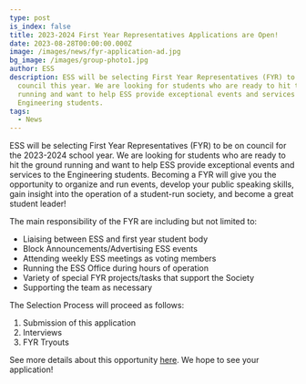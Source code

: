 ```yaml
---
type: post
is_index: false
title: 2023-2024 First Year Representatives Applications are Open!
date: 2023-08-28T00:00:00.000Z
image: /images/news/fyr-application-ad.jpg
bg_image: /images/group-photo1.jpg
author: ESS
description: ESS will be selecting First Year Representatives (FYR) to be on
  council this year. We are looking for students who are ready to hit the ground
  running and want to help ESS provide exceptional events and services to the
  Engineering students.
tags:
  - News
---
```


ESS will be selecting First Year Representatives (FYR) to be on council for the 2023-2024 school year. We are looking for students who are ready to hit the ground running and want to help ESS provide exceptional events and services to the Engineering students. Becoming a FYR will give you the opportunity to organize and run events, develop your public speaking skills, gain insight into the operation of a student-run society, and become a great student leader!

The main responsibility of the FYR are including but not limited to:

- Liaising between ESS and first year student body
- Block Announcements/Advertising ESS events
- Attending weekly ESS meetings as voting members
- Running the ESS Office during hours of operation
- Variety of special FYR projects/tasks that support the Society
- Supporting the team as necessary

The Selection Process will proceed as follows:

1. Submission of this application
2. Interviews
3. FYR Tryouts

See more details about this opportunity [here](/get-involved/applications/firstyearrep/). We hope to see your application!
